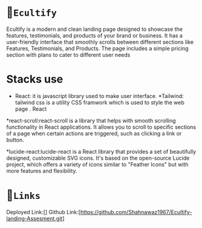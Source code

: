 # 💫`Ecultify`
Ecultify is a modern and clean landing page designed to showcase the features, testimonials, and products of your brand or business. It has a user-friendly interface that smoothly scrolls between different sections like Features, Testimonials, and Products. The page includes a simple pricing section with plans to cater to different user needs

# Stacks use
* React: it is javascript library used to make user interface.
*Tailwind: tailwind css is a utility CSS framwork which is used to style the web page .
React

*react-scroll:react-scroll is a library that helps with smooth scrolling functionality in React applications. It allows you to scroll to specific sections of a page when certain actions are triggered, such as clicking a link or button.

*lucide-react:lucide-react is a React library that provides a set of beautifully designed, customizable SVG icons. It's based on the open-source Lucide project, which offers a variety of icons similar to "Feather Icons" but with more features and flexibility.

# 💫`Links`
Deployed Link:[]
Github Link:[https://github.com/Shahnawaz1967/Ecultify-landing-Assesment.git]



